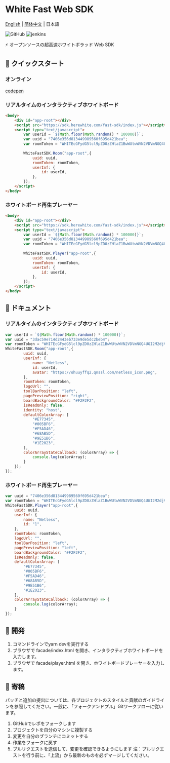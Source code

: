 # White Fast Web SDK

[English](./README.md) | [简体中文](./README-zh_CN.md)  | 日本語

![GitHub](https://img.shields.io/github/license/netless-io/whiteboard-designer)
![jenkins](http://ci.netless.group/job/fast-sdk-pr/badge/icon)

⚡ オープンソースの超高速ホワイトボラッド Web SDK

## 🎉 クイックスタート

### オンライン

[codepen](https://codepen.io/buhe/pen/XWryGWO?editors=1000#0)

### リアルタイムのインタラクティブホワイトボード

```html
<body>
    <div id="app-root"></div>
    <script src="https://sdk.herewhite.com/fast-sdk/index.js"></script>
    <script type="text/javascript">
        var userId = `${Math.floor(Math.random() * 100000)}`;
        var uuid = "7406e356d813449989560f695d421bea";
        var roomToken = "WHITEcGFydG5lcl9pZD0zZHlaZ1BwWUtwWVN2VDVmNGQ4UGI2M2djVGhncENIOXBBeTcmc2lnPThjY2M1MWRlZjg1Y2I3MGJjNDQwMDVlMjEzODUwNmIwOGIxNjc4NzQ6YWRtaW5JZD0xNTgmcm9vbUlkPTc0MDZlMzU2ZDgxMzQ0OTk4OTU2MGY2OTVkNDIxYmVhJnRlYW1JZD0yODMmcm9sZT1yb29tJmV4cGlyZV90aW1lPTE1OTk3MzA3NjAmYWs9M2R5WmdQcFlLcFlTdlQ1ZjRkOFBiNjNnY1RoZ3BDSDlwQXk3JmNyZWF0ZV90aW1lPTE1NjgxNzM4MDgmbm9uY2U9MTU2ODE3MzgwODE3NjAw";
        
        WhiteFastSDK.Room("app-root",{
            uuid: uuid,
            roomToken: roomToken,
            userInf: {
                id: userId,
            },
        });
    </script>
</body>
```

### ホワイトボード再生プレーヤー

```html
<body>
    <div id="app-root"></div>
    <script src="https://sdk.herewhite.com/fast-sdk/index.js"></script>
    <script type="text/javascript">
        var userId = `${Math.floor(Math.random() * 100000)}`;
        var uuid = "7406e356d813449989560f695d421bea";
        var roomToken = "WHITEcGFydG5lcl9pZD0zZHlaZ1BwWUtwWVN2VDVmNGQ4UGI2M2djVGhncENIOXBBeTcmc2lnPThjY2M1MWRlZjg1Y2I3MGJjNDQwMDVlMjEzODUwNmIwOGIxNjc4NzQ6YWRtaW5JZD0xNTgmcm9vbUlkPTc0MDZlMzU2ZDgxMzQ0OTk4OTU2MGY2OTVkNDIxYmVhJnRlYW1JZD0yODMmcm9sZT1yb29tJmV4cGlyZV90aW1lPTE1OTk3MzA3NjAmYWs9M2R5WmdQcFlLcFlTdlQ1ZjRkOFBiNjNnY1RoZ3BDSDlwQXk3JmNyZWF0ZV90aW1lPTE1NjgxNzM4MDgmbm9uY2U9MTU2ODE3MzgwODE3NjAw";
        
        WhiteFastSDK.Player("app-root",{
            uuid: uuid,
            roomToken: roomToken,
            userInf: {
                id: userId,
            },
        });
    </script>
</body>
```

## 📖 ドキュメント

### リアルタイムのインタラクティブホワイトボード

```javascript
var userId = `${Math.floor(Math.random() * 100000)}`;
var uuid = "3dac59e714d2443eb733e9de5dc2beb4";
var roomToken = "WHITEcGFydG5lcl9pZD0zZHlaZ1BwWUtwWVN2VDVmNGQ4UGI2M2djVGhncENIOXBBeTcmc2lnPWE4ZWIyZWE3ZDliMWJiZDkyNWQ0Yzg4YTgwYjVlYjFiOTQxOTZiYmY6YWRtaW5JZD0xNTgmcm9vbUlkPTNkYWM1OWU3MTRkMjQ0M2ViNzMzZTlkZTVkYzJiZWI0JnRlYW1JZD0yODMmcm9sZT1yb29tJmV4cGlyZV90aW1lPTE2MDA1MDEzNTkmYWs9M2R5WmdQcFlLcFlTdlQ1ZjRkOFBiNjNnY1RoZ3BDSDlwQXk3JmNyZWF0ZV90aW1lPTE1Njg5NDQ0MDcmbm9uY2U9MTU2ODk0NDQwNjY0MzAw";
WhiteFastSDK.Room("app-root",{
        uuid: uuid,
        userInf: {
            name: "Netless",
            id: userId,
            avatar: "https://ohuuyffq2.qnssl.com/netless_icon.png",
        },
        roomToken: roomToken,
        logoUrl: "",
        toolBarPosition: "left",
        pagePreviewPosition: "right",
        boardBackgroundColor: "#F2F2F2",
        isReadOnly: false,
        identity: "host",
        defaultColorArray: [
            "#E77345",
            "#005BF6",
            "#F5AD46",
            "#68AB5D",
            "#9E51B6",
            "#1E2023",
        ],
        colorArrayStateCallback: (colorArray) => {
            console.log(colorArray);
        }
    });
});
```

### ホワイトボード再生プレーヤー

```javascript
var uuid = "7406e356d813449989560f695d421bea";
var roomToken = "WHITEcGFydG5lcl9pZD0zZHlaZ1BwWUtwWVN2VDVmNGQ4UGI2M2djVGhncENIOXBBeTcmc2lnPThjY2M1MWRlZjg1Y2I3MGJjNDQwMDVlMjEzODUwNmIwOGIxNjc4NzQ6YWRtaW5JZD0xNTgmcm9vbUlkPTc0MDZlMzU2ZDgxMzQ0OTk4OTU2MGY2OTVkNDIxYmVhJnRlYW1JZD0yODMmcm9sZT1yb29tJmV4cGlyZV90aW1lPTE1OTk3MzA3NjAmYWs9M2R5WmdQcFlLcFlTdlQ1ZjRkOFBiNjNnY1RoZ3BDSDlwQXk3JmNyZWF0ZV90aW1lPTE1NjgxNzM4MDgmbm9uY2U9MTU2ODE3MzgwODE3NjAw";
WhiteFastSDK.Player("app-root",{
    uuid: uuid,
    userInf: {
        name: "Netless",
        id: "1",
    },
    roomToken: roomToken,
    logoUrl: "",
    toolBarPosition: "left",
    pagePreviewPosition: "left",
    boardBackgroundColor: "#F2F2F2",
    isReadOnly: false,
    defaultColorArray: [
        "#E77345",
        "#005BF6",
        "#F5AD46",
        "#68AB5D",
        "#9E51B6",
        "#1E2023",
    ],
    colorArrayStateCallback: (colorArray) => {
        console.log(colorArray);
    }
});
```

## 🚀 開発

1. コマンドラインでyarn devを実行する
2. ブラウザで facade/index.html を開き、インタラクティブホワイトボードを入力します。
3. ブラウザで facade/player.html を開き、ホワイトボードプレーヤーを入力します。

## 👏 寄稿

パッチと追加の提出については、各プロジェクトのスタイルと貢献のガイドラインを参照してください。一般に、「フォークアンドプル」Gitワークフローに従います。

1. GitHubでレポをフォークします
2. プロジェクトを自分のマシンに複製する
3. 変更を自分のブランチにコミットする
4. 作業をフォークに戻す
5. プルリクエストを送信して、変更を確認できるようにします
注：プルリクエストを行う前に、「上流」から最新のものを必ずマージしてください。